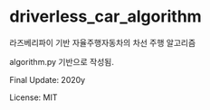 # driverless_car_algorithm
라즈베리파이 기반 자율주행자동차의 차선 주행 알고리즘

algorithm.py 기반으로 작성됨.

Final Update: 2020y

License: MIT
